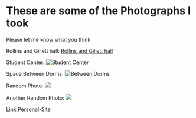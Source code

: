 
# These are some of the Photographs I took
Please let me know what you think

Rollins and Gillett hall:
[Rollins and Gillett hall](https://gm1.ggpht.com/9EE2Fgfd4_fq9iPh4BHG0hqFz2aG5G48xoXrInL8uHTLPn7BiI7et7VzhgLhXinFteDPU7PZMIxZDPMWt1B2_wUACqoCrUp5GT0qIhxviRsu01cG0jsktks0Hzsiubl2zIowhnso8bW_MvWAuaaqY8lulGSuvXUOpkXgEqLlnj6vgDssdBfBWhHhNo86d3_953o5FXCt80ay50UH7eLRigNRdAfpnnoZ8cjUO5q41Lfslx-v07SEk5fdUTOZRiQrD2i-y7RuWCB9xOb3pjP5C4rXohLtXnPM-z_EaFcWoqCPsv_WqfWAanLt2K07P93iGQE8i6lUwdK6fiYOj7wb10DUTE892-9KfYrPP7ao8ASQbeLLK3MY1RQUm8G_6_e2EkQip9odF2XNAkjV7Op6m1l3dOuCqfFYjihzDGxtSCMB4lSN8GvTnYG5T8_XyMOR1BJm76GFCsOAtumgHyoffQn6bFSSrJ7MS2vwJ-6LNaeJ7i0SbxW2q1z6oMRZh3GRfFWdAKw1OMdyZ-zBu7ioILDhynyxCf0azr4x4Z3AzWN-tATZ7V0v7H5AkBwI29h07iZpp5PM09CpZog4V6VhCpyPLhYSUsoacOosVaWxW-Cas1s4sPWlreNv_65XCPPfBsU_zHOrUfUgZQbux0VAVU9XLtYGLzLBCkIVFby5vq_a1Ic7gJ9c5GMO42F0q6vV3xthWpSPco1Zlq4BveGBr3BnFPdzXANJCtjv-zYf=s0-l75-ft-l75-ft)

Student Center:
![Student Center](https://mail.google.com/mail/u/0?ui=2&ik=704a3a243f&attid=0.7&permmsgid=msg-a:r-5370911072836437773&th=17ca4a90bcbcaa64&view=fimg&fur=ip&sz=s0-l75-ft&attbid=ANGjdJ8i9BZcKCAJkLsWAQqeirFQ6FuD46IWPwNe9bjox6pxGGntDIRHsWI1X0iuQRLPBKHcACrLqRPlL_oqnCov-T84ZQKfIPzovD_XmSDEdz6H_ESr4uYDtTIYp5s&disp=emb&realattid=ii_kv1fjmas6)


Space Between Dorms:
![Between Dorms](https://mail.google.com/mail/u/0?ui=2&ik=704a3a243f&attid=0.6&permmsgid=msg-a:r-5370911072836437773&th=17ca4a90bcbcaa64&view=fimg&fur=ip&sz=s0-l75-ft&attbid=ANGjdJ-X3AijPa5PEF0NwSp1y3pjozcEXYEZDOgVWo2_Z5LXCttruswEkOkEuxml2MZchMC3LYawBOEzErCL6PgOIp_JEEFKT4on0KWYrhdK5IMfYrexxabM7wKG7Po&disp=emb&realattid=ii_kv1fjgwr5)

Random Photo:
![](https://mail.google.com/mail/u/0?ui=2&ik=704a3a243f&attid=0.2&permmsgid=msg-a:r-9169294550105932458&th=17ca4a4b1ab7c826&view=fimg&fur=ip&sz=s0-l75-ft&attbid=ANGjdJ-LTMSRcf3VTt9yiqHPv8uVhJBHJezcOf9j6CxZ1MI4qWxSDw-q8OZCmXZ90edS9kq98H6PP7aENLegD9P_7G9wQOYSYl6IvDQWhTDa5Po3bIvPxK9ci7-DVsE&disp=emb&realattid=ii_kv1fclbj1)

Another Random Photo:
![](https://mail.google.com/mail/u/0?ui=2&ik=704a3a243f&attid=0.5&permmsgid=msg-a:r-9169294550105932458&th=17ca4a4b1ab7c826&view=fimg&fur=ip&sz=s0-l75-ft&attbid=ANGjdJ8ulWKmr5eMe32sKbBUy90i6HU9D-UiVJau5jlR14wcDsDK16WYJT3-KysCRF4-tuFjFLUL68q2fjgLwg-4JYMVP6gIOJ8mdLmVPYpsEXDsoK0NAhgtSDO6_HI&disp=emb&realattid=ii_kv1fdbde4)

[Link Personal-Site](README.md)

